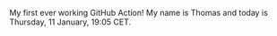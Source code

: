 My first ever working GitHub Action!
My name is Thomas and today is Thursday, 11 January, 19:05 CET. 
